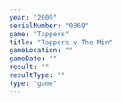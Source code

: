 ```yaml
---
year: "2009"
serialNumber: "0369" 
game: "Tappers"
title: "Tappers v The Min"
gameLocation: ""
gameDate: ""
result: ""
resultType: ""
type: "game"
---
```

